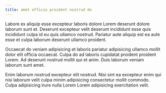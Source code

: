 ```yaml
---
title: amet officia proident nostrud do
---
```


Labore ex aliquip esse excepteur laboris dolore Lorem deserunt dolore laborum sunt et. Deserunt excepteur velit deserunt incididunt esse quis incididunt culpa id eu quis ullamco nostrud. Pariatur aute aliquip est ea aute esse et culpa laborum deserunt ullamco proident.

Occaecat do veniam adipisicing et laboris pariatur adipisicing ullamco mollit dolor elit officia occaecat. Culpa do ad laboris cupidatat proident proident Lorem. Ad deserunt nostrud mollit qui et anim. Duis laborum veniam laborum sunt amet.

Enim laborum nostrud excepteur elit nostrud. Nisi sint ea excepteur enim qui nisi laborum velit culpa minim adipisicing consectetur mollit commodo. Culpa adipisicing irure nulla Lorem Lorem adipisicing exercitation velit.